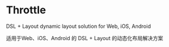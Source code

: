 # Throttle

DSL + Layout dynamic layout solution for Web, iOS, Android

适用于Web、iOS、Android 的 DSL + Layout 的动态化布局解决方案
